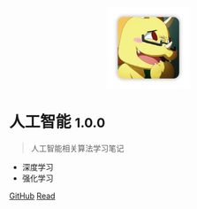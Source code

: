 <!-- _coverpage.md -->



<div style="text-align:center;"><img width= 150px src="image/logo.png" align="middle" /></div>

# 人工智能 <small>1.0.0</small>

> 人工智能相关算法学习笔记

- 深度学习
- 强化学习


[GitHub](https://github.com/spite-triangle)
[Read](./README.md)